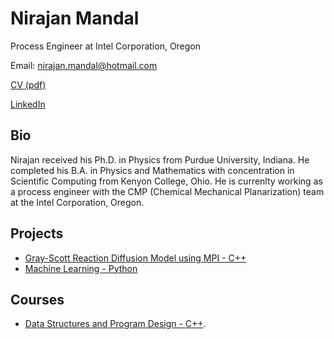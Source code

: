 
# Nirajan Mandal

Process Engineer at Intel Corporation, Oregon

Email: nirajan.mandal@hotmail.com

[CV (pdf)](https://github.com/nirajan-mandal/Portfolio/blob/main/Nirajan_Mandal_CV_2021_GH.pdf)

[LinkedIn](https://www.linkedin.com/in/nirajan-mandal)

## Bio

Nirajan received his Ph.D. in Physics from Purdue University, Indiana. He completed his B.A. in Physics and Mathematics with concentration in Scientific Computing from Kenyon College, Ohio. He is currenlty working as a process engineer with the CMP (Chemical Mechanical Planarization) team at the Intel Corporation, Oregon.

## Projects

* [Gray-Scott Reaction Diffusion Model using MPI - C++](https://github.com/nirajan-mandal/Gray-Scott-Reaction-Diffusion-Model)
* [Machine Learning - Python](https://github.com/nirajan-mandal/Machine_Learning)

## Courses

* [Data Structures and Program Design - C++](https://github.com/nirajan-mandal/Data-Structures-and-Program-Design).


